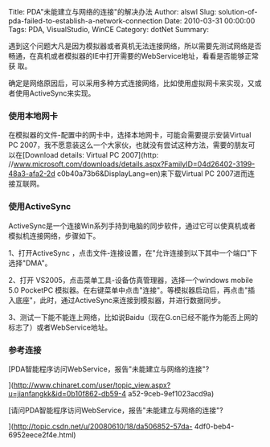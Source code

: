 Title: PDA"未能建立与网络的连接"的解决办法
Author: alswl
Slug: solution-of-pda-failed-to-establish-a-network-connection
Date: 2010-03-31 00:00:00
Tags: PDA, VisualStudio, WinCE
Category: dotNet
Summary: 

遇到这个问题大凡是因为模拟器或者真机无法连接网络，所以需要先测试网络是否畅通，在真机或者模拟器的IE中打开需要的WebService地址，看看是否能够正常获
取。

确定是网络原因后，可以采用多种方式连接网络，比如使用虚拟网卡来实现，又或者使用ActiveSync来实现。

### 使用本地网卡

在模拟器的文件-配置中的网卡中，选择本地网卡，可能会需要提示安装Virtual PC
2007，我不愿意装这么一个大家伙，也就没有尝试这种方法，需要的朋友可以在[Download details: Virtual PC 2007](http:
//www.microsoft.com/downloads/details.aspx?FamilyID=04d26402-3199-48a3-afa2-2d
c0b40a73b6&DisplayLang=en)来下载Virtual PC 2007进而连接互联网。

### 使用ActiveSync

ActiveSync是一个连接Win系列手持到电脑的同步软件，通过它可以使真机或者模拟机连接网络，步骤如下。

1、打开ActiveSync ，点击文件-连接设置，在"允许连接到以下其中一个端口"下选择"DMA"。

2、打开 VS2005，点击菜单工具-设备仿真管理器，选择一个windows mobile 5.0 PocketPC
模拟器。在右键菜单中点击"连接"。等模拟器启动后，再点击"插入底座"，此时，通过ActiveSync来连接到模拟器，并进行数据同步。

3、测试一下能不能连上网络，比如说Baidu（现在G.cn已经不能作为能否上网的标志了）或者WebService地址。

### 参考连接

[PDA智能程序访问WebService，报告"未能建立与网络的连接"?

](http://www.chinaret.com/user/topic_view.aspx?u=jianfangkk&id=0b10f862-db59-4
a52-9ceb-9ef1023acd9a)

[请问PDA智能程序访问WebService，报告"未能建立与网络的连接"?

](http://topic.csdn.net/u/20080610/18/da506852-57da-
4df0-beb4-6952eece2f4e.html)

